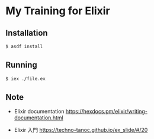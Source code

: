 # My Training for Elixir

## Installation

```sh
$ asdf install
```

## Running

```sh
$ iex ./file.ex
```

## Note

* Elixir documentation
  https://hexdocs.pm/elixir/writing-documentation.html

* Elixir 入門
  https://techno-tanoc.github.io/ex_slide/#/20


